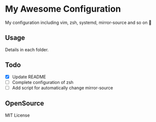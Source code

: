 # My Awesome Configuration
My configuration including vim, zsh, systemd, mirror-source and so on :wrench:

## Usage
Details in each folder.

## Todo
- [x] Update README
- [ ] Complete configuration of zsh
- [ ] Add script for automatically change mirror-source

## OpenSource
MIT License
